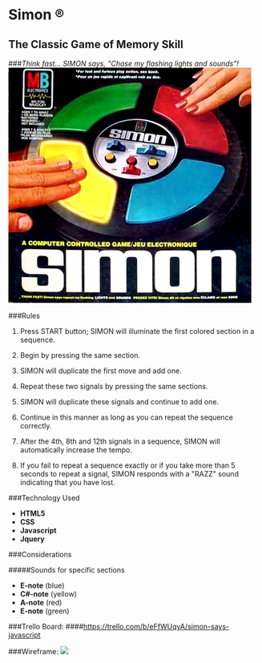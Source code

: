 # Simon ® 
## The Classic Game of Memory Skill 
###*Think fast... SIMON says, "Chase my flashing lights and sounds"!*
![](assets/pic288369.jpg)

###Rules
1. Press START button; SIMON will illuminate the first colored section in a sequence.

2. Begin by pressing the same section.

3. SIMON will duplicate the first move and add one.

4. Repeat these two signals by pressing the same sections.

5. SIMON will duplicate these signals and continue to add one.

6. Continue in this manner as long as you can repeat the sequence correctly.

7. After the 4th, 8th and 12th signals in a sequence, SIMON will automatically increase the tempo.

8. If you fail to repeat a sequence exactly or if you take more than 5 seconds to repeat a signal, SIMON responds with a
"RAZZ" sound indicating that you have lost.

###Technology Used
* **HTML5**
* **CSS**
* **Javascript**
* **Jquery**



###Considerations

#####Sounds for specific sections
* **E-note** (blue)
* **C#-note** (yellow)
* **A-note** (red)
* **E-note** (green)

###Trello Board: 
####<https://trello.com/b/eFfWUqyA/simon-says-javascript>

###Wireframe:
![](assets/wireframe1.png)


